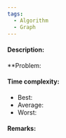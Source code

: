 ```yaml
---
tags:
  - Algorithm
  - Graph
---
```

#### Description:
**Problem: 
#### Time complexity:
- Best: 
- Average: 
- Worst: 

#### Remarks:
